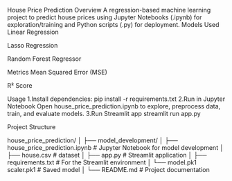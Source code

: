 House Price Prediction
Overview
A regression-based machine learning project to predict house prices using Jupyter Notebooks (.ipynb) for exploration/training and Python scripts (.py) for deployment.
Models Used
Linear Regression

Lasso Regression

Random Forest Regressor

Metrics
Mean Squared Error (MSE)

R² Score

Usage
1.Install dependencies:
pip install -r requirements.txt
2.Run in Jupyter Notebook
Open house_price_prediction.ipynb to explore, preprocess data, train, and evaluate models.
3.Run Streamlit app
streamlit run app.py

Project Structure

house_price_prediction/
│
├── model_development/
│   ├── house_price_prediction.ipynb  # Jupyter Notebook for model development
│   ├── house.csv                     # dataset
│   ├── app.py                        # Streamlit application
│   ├── requirements.txt              # For the Streamlit environment
│   └── model.pk1  scaler.pk1         # Saved model
│
└── README.md                         # Project documentation

